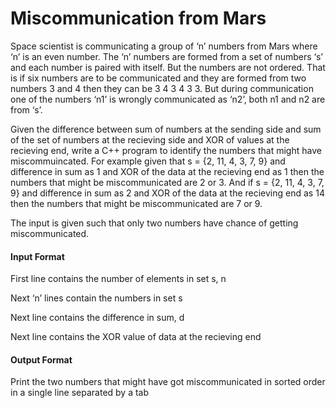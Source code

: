 # Miscommunication from Mars

Space scientist is communicating a group of ‘n’ numbers from Mars where ‘n’ is
an even number. The ‘n’ numbers are formed from a set of numbers ‘s’ and each
number is paired with itself. But the numbers are not ordered. That is if six
numbers are to be communicated and they are formed from two numbers 3 and
4 then they can be 3 4 3 4 3 3. But during communication one of the numbers
‘n1’ is wrongly communicated as ‘n2’, both n1 and n2 are from ‘s’.

Given the difference between sum of numbers at the sending side and sum of
the set of numbers at the recieving side and XOR of values at the recieving end,
write a C++ program to identify the numbers that might have
miscommuincated. For example given that s = {2, 11, 4, 3, 7, 9} and difference
in sum as 1 and XOR of the data at the recieving end as 1 then the numbers that
might be miscommunicated are 2 or 3. And if s = {2, 11, 4, 3, 7, 9} and
difference in sum as 2 and XOR of the data at the recieving end as 14 then the
numbers that might be miscommunicated are 7 or 9.

The input is given such that only two numbers have chance of getting
miscommunicated.

#### Input Format

First line contains the number of elements in set s, n

Next ‘n’ lines contain the numbers in set s

Next line contains the difference in sum, d

Next line contains the XOR value of data at the recieving end

#### Output Format

Print the two numbers that might have got miscommunicated in sorted order in
a single line separated by a tab